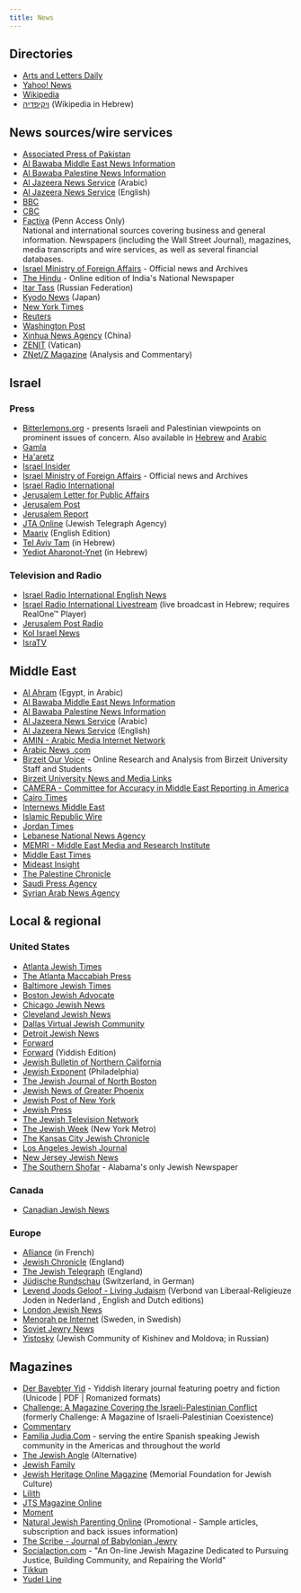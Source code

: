 ```yaml
---
title: News
---
```

## Directories
-   [Arts and Letters Daily](http://www.aldaily.com/)
-   [Yahoo! News](http://dailynews.yahoo.com/fc/)
-   [Wikipedia](http://en.wikipedia.org/wiki/Main_Page)
-   [ויקיפדיה](http://he.wikipedia.org/wiki/%D7%A2%D7%9E%D7%95%D7%93_%D7%A8%D7%90%D7%A9%D7%99) (Wikipedia in Hebrew)
## News sources/wire services
-   [Associated Press of Pakistan](http://app.com.pk/)
-   [Al Bawaba Middle East News Information](http://www.albawaba.com/news/index.php3?lang=e)
-   [Al Bawaba Palestine News Information](http://www.albawaba.com/countries/index.ie.php3?country=palestine&lang=)
-   [Al Jazeera News Service](http://www.aljazeera.net/) (Arabic)
-   [Al Jazeera News Service](http://english.aljazeera.net/) (English)
-   [BBC](http://news.bbc.co.uk/)
-   [CBC](http://www.cbc.ca/)
-   [Factiva](http://hdl.library.upenn.edu/1017/8436) (Penn Access Only)  
    National and international sources covering business and general information. Newspapers (including the Wall Street Journal), magazines, media transcripts and wire services, as well as several financial databases.
-   [Israel Ministry of Foreign Affairs](http://www.israel-mfa.gov.il/mfa/home.asp) - Official news and Archives
-   [The Hindu](http://www.hinduonnet.com/) - Online edition of India's National Newspaper
-   [Itar Tass](http://www.itar-tass.com/eng/) (Russian Federation)
-   [Kyodo News](http://home.kyodo.co.jp/) (Japan)
-   [New York Times](http://www.nyt.com/)
-   [Reuters](http://www.reuters.com/)
-   [Washington Post](http://www.washingtonpost.com/)
-   [Xinhua News Agency](http://www.xinhuanet.com/english/index.htm) (China)
-   [ZENIT](http://www.zenit.org/english/) (Vatican)
-   [ZNet/Z Magazine](http://www.zmag.org/ZNET.htm) (Analysis and Commentary)
## Israel

### Press 
-   [Bitterlemons.org](http://www.bitterlemons.org/) \- presents Israeli and Palestinian viewpoints on prominent issues of concern. Also available in [Hebrew](http://www.bitterlemons.org/hebrew/index.html) and [Arabic](http://www.bitterlemons.org/arabic/index.html)
-   [Gamla](http://www.gamla.org.il/english/index1.htm)
-   [Ha'aretz](http://www.haaretzdaily.com/)
-   [Israel Insider](http://www.israelinsider.com/)
-   [Israel Ministry of Foreign Affairs](http://www.israel-mfa.gov.il/mfa/home.asp) - Official news and Archives
-   [Israel Radio International](http://www.israelradio.org/)
-   [Jerusalem Letter for Public Affairs](http://www.jcpa.org/jlhits.htm)
-   [Jerusalem Post](http://www.jpost.com/)
-   [Jerusalem Report](http://www.jrep.com/)
-   [JTA Online](http://www.jta.org/) (Jewish Telegraph Agency)
-   [Maariv](http://www.maarivenglish.com/) (English Edition)
-   [Tel Aviv Tam](http://www.tam.co.il/home.html) (in Hebrew)
-   [Yediot Aharonot-Ynet](http://www.ynet.co.il/) (in Hebrew)

### Television and Radio

-   [Israel Radio International English News](http://www.israelradio.org/english.html)
-   [Israel Radio International Livestream](http://www.israelradio.org/livestream.htm) (live broadcast in Hebrew; requires RealOne™ Player)
-   [Jerusalem Post Radio](http://www.jpostradio.com/)
-   [Kol Israel News](http://www.kol-israel.com/)
-   [IsraTV](http://www.isratv.com/index2.htm)

## Middle East

-   [Al Ahram](http://www.ahram.org.eg/) (Egypt, in Arabic)
-   [Al Bawaba Middle East News Information](http://www.albawaba.com/news/index.php3?lang=e)
-   [Al Bawaba Palestine News Information](http://www.albawaba.com/countries/index.ie.php3?country=palestine&lang=)
-   [Al Jazeera News Service](http://www.aljazeera.net/) (Arabic)
-   [Al Jazeera News Service](http://english.aljazeera.net/) (English)
-   [AMIN - Arabic Media Internet Network](http://www.amin.org/)
-   [Arabic News .com](http://www.arabicnews.com/ansub/index.html)
-   [Birzeit Our Voice](http://www.birzeit.edu/ourvoice/) - Online Research and Analysis from Birzeit University Staff and Students
-   [Birzeit University News and Media Links](http://www.birzeit.edu/links/nnm.html)
-   [CAMERA - Committee for Accuracy in Middle East Reporting in America](http://world.std.com/%7Ecamera/)
-   [Cairo Times](http://www.cairotimes.com/)
-   [Internews Middle East](http://www.internews.org/regions/mideast/mideast.htm)
-   [Islamic Republic Wire](http://www.irna.com/en/)
-   [Jordan Times](http://www.jordantimes.com/)
-   [Lebanese National News Agency](http://www.nna-leb.gov.lb/)
-   [MEMRI - Middle East Media and Research Institute](http://www.memri.org/)
-   [Middle East Times](http://metimes.com/)
-   [Mideast Insight](http://www.mideastinsight.org/)
-   [The Palestine Chronicle](http://www.palestinechronicle.com/)
-   [Saudi Press Agency](http://www.spa.gov.sa/)
-   [Syrian Arab News Agency](http://www.sana.org/)

## Local & regional

### United States

-   [Atlanta Jewish Times](http://www.atljewishtimes.com/)
-   [The Atlanta Maccabiah Press](http://www.mindspring.com/%7Emaccabi/)
-   [Baltimore Jewish Times](http://www.jewishtimes.com/)
-   [Boston Jewish Advocate](http://www.neponset.com/jewish_advocate/index.htm)
-   [Chicago Jewish News](http://www.chijewishnews.com/)
-   [Cleveland Jewish News](http://www.clevelandjewishnews.com/)
-   [Dallas Virtual Jewish Community](http://www.dvjc.org/)
-   [Detroit Jewish News](http://www.detroitjewishnews.com/)
-   [Forward](http://www.forward.com/)
-   [Forward](http://www.forward.com/yiddish/) (Yiddish Edition)
-   [Jewish Bulletin of Northern California](http://jewishsf.com/)
-   [Jewish Exponent](http://www.jewishexponent.com/) (Philadelphia)
-   [The Jewish Journal of North Boston](http://www.jewishjournal.org/)
-   [Jewish News of Greater Phoenix](http://www.jewishaz.com/)
-   [Jewish Post of New York](http://www.jewishpost.com/)
-   [Jewish Press](http://www.thejewishpress.com/)
-   [The Jewish Television Network](http://www.jewishtvnetwork.com/)
-   [The Jewish Week](http://www.thejewishweek.com/) (New York Metro)
-   [The Kansas City Jewish Chronicle](http://www.sunpublications.com/jchron/jchron.html)
-   [Los Angeles Jewish Journal](http://www.jewishjournal.com/)
-   [New Jersey Jewish News](http://www.njjewishnews.com/)
-   [The Southern Shofar](http://www.bham.net/shofar/) - Alabama's only Jewish Newspaper

### Canada

-   [Canadian Jewish News](http://www.cjnews.com/)

### Europe

-   [Alliance](http://www.alliancefr.com/) (in French)
-   [Jewish Chronicle](http://www.jchron.co.uk/) (England)
-   [The Jewish Telegraph](http://www.jewishtelegraph.com/) (England)
-   [Jüdische Rundschau](http://juedische.rundschau.ch/) (Switzerland, in German)
-   [Levend Joods Geloof - Living Judaism](http://www.xs4all.nl/%7Eljg/ljgfra_e.html) (Verbond van Liberaal-Religieuze Joden in Nederland , English and Dutch editions)
-   [London Jewish News](http://www.ljn.co.uk/ljn/)
-   [Menorah pe Internet](http://www.menorah-sweden.com/) (Sweden, in Swedish)
-   [Soviet Jewry News](http://www.fsumonitor.com/)
-   [Yistosky](http://www.kishinev.org/istoky.html) (Jewish Community of Kishinev and Moldova; in Russian)

## Magazines

-   [Der Bavebter Yid](http://www.cs.uky.edu/%7Eraphael/bavebter/) - Yiddish literary journal featuring poetry and fiction (Unicode | PDF | Romanized formats)
-   [Challenge: A Magazine Covering the Israeli-Palestinian Conflict](http://www.hanitzotz.com/challenge/) (formerly Challenge: A Magazine of Israeli-Palestinian Coexistence)
-   [Commentary](http://www.commentarymagazine.com/)
-   [Familia Judia.Com](http://familiajudia.com/) - serving the entire Spanish speaking Jewish community in the Americas and throughout the world
-   [The Jewish Angle](http://www.mindspring.com/%7Edbholzel/index.html) (Alternative)
-   [Jewish Family](http://www.jewishfamily.com/)
-   [Jewish Heritage Online Magazine](http://www.jhom.com/) (Memorial Foundation for Jewish Culture)
-   [Lilith](http://www.lilith.org/)
-   [JTS Magazine Online](http://www.jtsa.edu/pubs/jtsmag/)
-   [Moment](http://www.momentmag.com/)
-   [Natural Jewish Parenting Online](http://www.naturaljewishparenting.com/) (Promotional - Sample articles, subscription and back issues information)
-   [The Scribe - Journal of Babylonian Jewry](http://www.dangoor.com/scribe.html)
-   [Socialaction.com](http://www.socialaction.com/) - "An On-line Jewish Magazine Dedicated to Pursuing Justice, Building Community, and Repairing the World"
-   [Tikkun](http://www.tikkun.org/)
-   [Yudel Line](http://www.shmooze.com/yudel)